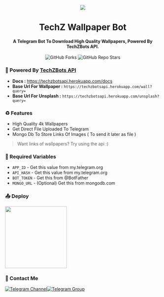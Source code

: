 <p align="center"><a href="https://github.com/TechShreyash/TechZ-Wallpaper-Bot"><img src="https://telegra.ph/file/dd62dad81f1ace73233d4.jpg"></a></p> 

<h1 align="center"><b>TechZ Wallpaper Bot</b></h1>
<h4 align="center"><b>A Telegram Bot To Download High Quality Wallpapers, Powered By TechZBots API.</b></h4>

<p align="center" > <img alt="GitHub Forks" src="https://img.shields.io/github/forks/TechShreyash/TechZ-Wallpaper-Bot?label=%F0%9F%8D%B4Forks&logoColor=blue&style=social"> <img alt="GitHub Repo Stars" src="https://img.shields.io/github/stars/TechShreyash/TechZ-Wallpaper-Bot?label=%E2%AD%90%EF%B8%8FStars&logoColor=blue&style=social"> </p>

### 📘 Powered By <a href="https://techzbotsapi.herokuapp.com/">TechZBots API</a>
* **Docs :** https://techzbotsapi.herokuapp.com/docs
* **Base Url For Wallpaper :** `https://techzbotsapi.herokuapp.com/wall?query=`
* **Base Url For Unsplash :** `https://techzbotsapi.herokuapp.com/unsplash?query=`

### ♻️ Features
* High Quality 4k Wallpapers
* Get Direct File Uploaded To Telegram
* Mongo Db To Store Links Of Images ( To send it later as file )
> Want links of wallpapers? Try using the api :)

### 🧲 Required Variables

* `APP_ID` - Get this value from my.telegram.org
* `API_HASH` - Get this value from my.telegram.org
* `BOT_TOKEN` - Get this from @BotFather
* `MONGO_URL` - (Optional) Get this from mongodb.com
### 📤 Deploy
<p><a href="https://heroku.com/deploy?template=https://github.com/TechShreyash/TechZ-Wallpaper-Bot.git"><img src="https://img.shields.io/badge/Deploy%20To%20Heroku-blueviolet?style=for-the-badge&logo=heroku" width="200""/></a></p>

### 👤 Contact Me
[![Telegram Channel](https://img.shields.io/static/v1?label=Join&message=Telegram%20Channel&color=blueviolet&style=for-the-badge&logo=telegram&logoColor=violet)](https://telegram.me/TechZBots)[![Telegram Group](https://img.shields.io/static/v1?label=Join&message=Telegram%20Group&color=blueviolet&style=for-the-badge&logo=telegram&logoColor=violet)](https://telegram.me/TechZBots_Support)
